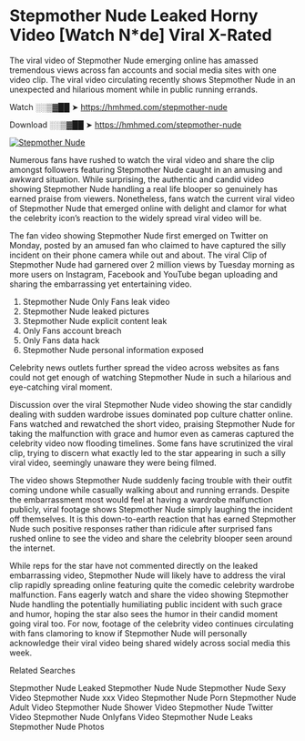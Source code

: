 ﻿# Stepmother Nude Leaked Horny Video [Watch N*de] Viral X-Rated

The viral video of ﻿Stepmother Nude emerging online has amassed tremendous views across fan accounts and social media sites with one video clip. The viral video circulating recently shows ﻿Stepmother Nude in an unexpected and hilarious moment while in public running errands. 

Watch ░░▒▓██ ➤ https://hmhmed.com/stepmother-nude

Download ░░▒▓██ ➤ https://hmhmed.com/stepmother-nude

[![Stepmother Nude](https://i.imgur.com/dJHk4Zq.gif)](https://hmhmed.com/stepmother-nude)

Numerous fans have rushed to watch the viral video and share the clip amongst followers featuring ﻿Stepmother Nude caught in an amusing and awkward situation. While surprising, the authentic and candid video showing ﻿Stepmother Nude handling a real life blooper so genuinely has earned praise from viewers. Nonetheless, fans watch the current viral video of ﻿Stepmother Nude that emerged online with delight and clamor for what the celebrity icon’s reaction to the widely spread viral video will be.

The fan video showing ﻿Stepmother Nude first emerged on Twitter on Monday, posted by an amused fan who claimed to have captured the silly incident on their phone camera while out and about. The viral Clip of ﻿Stepmother Nude had garnered over 2 million views by Tuesday morning as more users on Instagram, Facebook and YouTube began uploading and sharing the embarrassing yet entertaining video. 

1. ﻿Stepmother Nude Only Fans leak video
2. ﻿Stepmother Nude leaked pictures
3. ﻿Stepmother Nude explicit content leak
4. Only Fans account breach
5. Only Fans data hack
6. ﻿Stepmother Nude personal information exposed

Celebrity news outlets further spread the video across websites as fans could not get enough of watching ﻿Stepmother Nude in such a hilarious and eye-catching viral moment. 

Discussion over the viral ﻿Stepmother Nude video showing the star candidly dealing with sudden wardrobe issues dominated pop culture chatter online. Fans watched and rewatched the short video, praising ﻿Stepmother Nude for taking the malfunction with grace and humor even as cameras captured the celebrity video now flooding timelines. Some fans have scrutinized the viral clip, trying to discern what exactly led to the star appearing in such a silly viral video, seemingly unaware they were being filmed.

The video shows ﻿Stepmother Nude suddenly facing trouble with their outfit coming undone while casually walking about and running errands. Despite the embarrassment most would feel at having a wardrobe malfunction publicly, viral footage shows ﻿Stepmother Nude simply laughing the incident off themselves. It is this down-to-earth reaction that has earned ﻿Stepmother Nude such positive responses rather than ridicule after surprised fans rushed online to see the video and share the celebrity blooper seen around the internet.  

While reps for the star have not commented directly on the leaked embarrassing video, ﻿Stepmother Nude will likely have to address the viral clip rapidly spreading online featuring quite the comedic celebrity wardrobe malfunction. Fans eagerly watch and share the video showing ﻿Stepmother Nude handling the potentially humiliating public incident with such grace and humor, hoping the star also sees the humor in their candid moment going viral too. For now, footage of the celebrity video continues circulating with fans clamoring to know if ﻿Stepmother Nude will personally acknowledge their viral video being shared widely across social media this week.

Related Searches

﻿Stepmother Nude Leaked
﻿Stepmother Nude Nude
﻿Stepmother Nude Sexy Video
﻿Stepmother Nude xxx Video
﻿Stepmother Nude Porn
﻿Stepmother Nude Adult Video
﻿Stepmother Nude Shower Video
﻿Stepmother Nude Twitter Video
﻿Stepmother Nude Onlyfans Video
﻿Stepmother Nude Leaks
﻿Stepmother Nude Photos